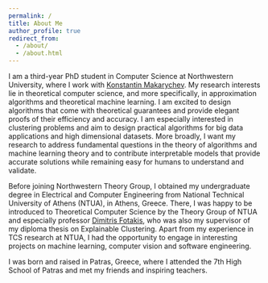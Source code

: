 ```yaml
---
permalink: /
title: About Me
author_profile: true
redirect_from: 
  - /about/
  - /about.html
---
```


I am a third-year PhD student in Computer Science at Northwestern University, where I work with [Konstantin Makarychev](https://konstantin.makarychev.net/). My research interests lie in theoretical computer science, and more specifically, in approximation algorithms and theoretical machine learning. I am excited to design algorithms that come with theoretical guarantees and provide elegant proofs of their efficiency and accuracy. I am especially interested in clustering problems and aim to design practical algorithms for big data applications and high dimensional datasets. More broadly, I want my research to address fundamental questions in the theory of algorithms and machine learning theory and to contribute interpretable models that provide accurate solutions while remaining easy for humans to understand and validate.

Before joining Northwestern Theory Group, I obtained my undergraduate degree in Electrical and Computer Engineering from National Technical University of Athens (NTUA), in Athens, Greece. There, I was happy to be introduced to Theoretical Computer Science by the Theory Group of NTUA and especially professor [Dimitris Fotakis](https://www.ece.ntua.gr/en/staff/180), who was also my supervisor of my diploma thesis on Explainable Clustering. Apart from my experience in TCS research at NTUA, I had the opportunity to engage in interesting projects on machine learning, computer vision and software engineering.

I was born and raised in Patras, Greece, where I attended the 7th High School of Patras and met my friends and inspiring teachers. 

